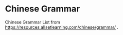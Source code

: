 # Chinese Grammar
 Chinese Grammar List from https://resources.allsetlearning.com/chinese/grammar/  . 
